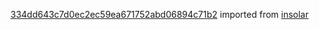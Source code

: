 [334dd643c7d0ec2ec59ea671752abd06894c71b2](https://github.com/insolar/insolar/commit/334dd643c7d0ec2ec59ea671752abd06894c71b2) imported from [insolar](https://github.com/insolar/insolar)
